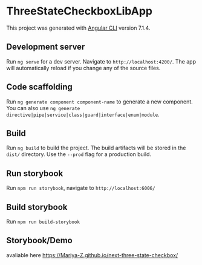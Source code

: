 # ThreeStateCheckboxLibApp

This project was generated with [Angular CLI](https://github.com/angular/angular-cli) version 7.1.4.

## Development server

Run `ng serve` for a dev server. Navigate to `http://localhost:4200/`. The app will automatically reload if you change any of the source files.

## Code scaffolding

Run `ng generate component component-name` to generate a new component. You can also use `ng generate directive|pipe|service|class|guard|interface|enum|module`.

## Build

Run `ng build` to build the project. The build artifacts will be stored in the `dist/` directory. Use the `--prod` flag for a production build.

## Run storybook

Run `npm run storybook`, navigate to `http://localhost:6006/`

## Build storybook

Run `npm run build-storybook`

## Storybook/Demo

avaliable here https://Mariya-Z.github.io/next-three-state-checkbox/
